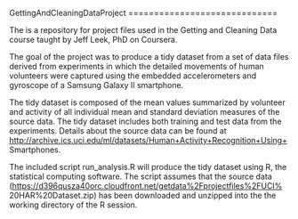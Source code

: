 GettingAndCleaningDataProject =============================

The is a repository for project files used in the Getting and Cleaning
Data course taught by Jeff Leek, PhD on Coursera.

The goal of the project was to produce a tidy dataset from a set of data
files derived from experiments in which the detailed movements of human
volunteers were captured using the embedded accelerometers and gyroscope
of a Samsung Galaxy II smartphone.

The tidy dataset is composed of the mean values summarized by volunteer
and activity of all individual mean and standard deviation measures of
the source data.  The tidy dataset includes both training and test data
from the experiments.  Details about the source data can be found at
http://archive.ics.uci.edu/ml/datasets/Human+Activity+Recognition+Using+
Smartphones.

The included script run_analysis.R will produce the tidy dataset using
R, the statistical computing software. The script assumes that the
source data
(https://d396qusza40orc.cloudfront.net/getdata%2Fprojectfiles%2FUCI%
20HAR%20Dataset.zip) has been downloaded and unzipped into the the
working directory of the R session.
